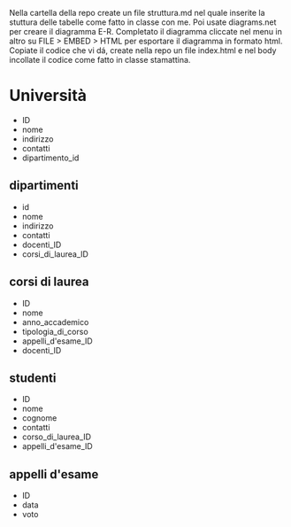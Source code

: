 Nella cartella della repo create un file struttura.md nel quale inserite la stuttura delle tabelle come fatto in classe con me.
Poi usate diagrams.net per creare il diagramma E-R. Completato il diagramma cliccate nel menu in altro su FILE > EMBED > HTML per esportare il diagramma in formato html.
Copiate il codice che vi dá, create nella repo un file index.html e nel body incollate il codice come fatto in classe stamattina.

# Università

<!-- Modellizzare la struttura di una tabella per memorizzare tutti i dati riguardanti una università:
- sono presenti diversi dipartimenti, ciascuno con i propri corsi di laurea;
- ogni corso di laurea è formato da diversi corsi;
- ogni corso può essere tenuto da diversi insegnanti e prevede più appelli d'esame;
- ogni studente è iscritto ad un corso di laurea;
- per ogni appello d'esame a cui lo studente ha partecipato, è necessario memorizzare il voto ottenuto, anche se non sufficiente
 -->

- ID
- nome
- indirizzo
- contatti
- dipartimento_id

## dipartimenti

- id
- nome
- indirizzo
- contatti
- docenti_ID
- corsi_di_laurea_ID

## corsi di laurea

- ID
- nome
- anno_accademico
- tipologia_di_corso <!-- triennale, magisrale, specialistica -->
- appelli_d'esame_ID
- docenti_ID

## studenti

- ID
- nome
- cognome
- contatti
- corso_di_laurea_ID
- appelli_d'esame_ID

## appelli d'esame

- ID
- data
- voto
